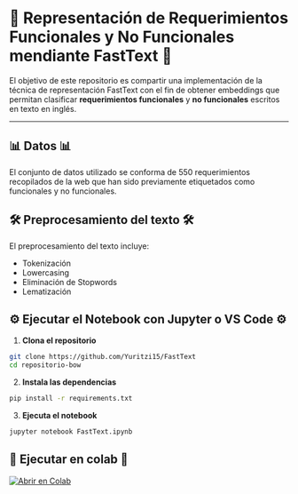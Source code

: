 # 🎯 Representación de Requerimientos Funcionales y No Funcionales mendiante FastText 🎯

El objetivo de este repositorio es compartir una implementación de la técnica de representación FastText con el fin de obtener embeddings que permitan clasificar **requerimientos funcionales** y **no funcionales** escritos en texto en inglés. 

---


## 📊 Datos 📊

El conjunto de datos utilizado se conforma de 550 requerimientos recopilados de la web que han sido previamente etiquetados como funcionales y no funcionales.


## 🛠️ Preprocesamiento del texto 🛠️

El preprocesamiento del texto incluye: 
- Tokenización
- Lowercasing 
- Eliminación de Stopwords 
- Lematización 


## ⚙️ Ejecutar el Notebook con Jupyter o VS Code ⚙️
1. **Clona el repositorio** 
 ```bash
 git clone https://github.com/Yuritzi15/FastText
 cd repositorio-bow
```


2. **Instala las dependencias**
 ```bash
 pip install -r requirements.txt
```

3. **Ejecuta el notebook**
 ```bash
 jupyter notebook FastText.ipynb
 ```

## 🚀 Ejecutar en colab 🚀
[![Abrir en Colab](https://colab.research.google.com/assets/colab-badge.svg)]((https://colab.research.google.com/github/Yuritzi15/FastText/blob/main/FastText.ipynb))
